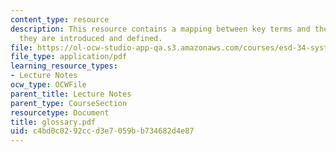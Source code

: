 ```yaml
---
content_type: resource
description: This resource contains a mapping between key terms and the lectures where
  they are introduced and defined.
file: https://ol-ocw-studio-app-qa.s3.amazonaws.com/courses/esd-34-system-architecture-january-iap-2007/c4bd0c0292ccd3e7059bb734682d4e87_glossary.pdf
file_type: application/pdf
learning_resource_types:
- Lecture Notes
ocw_type: OCWFile
parent_title: Lecture Notes
parent_type: CourseSection
resourcetype: Document
title: glossary.pdf
uid: c4bd0c02-92cc-d3e7-059b-b734682d4e87
---
```

